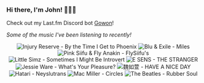 ### Hi there, I'm John! 🏄🏻‍♂️

Check out my Last.fm Discord bot [Gowon](http://gowon.ca)!

_Some of the music I've been listening to recently!_


<!-- lastfm -->
<p align="center"><img src="https://lastfm.freetls.fastly.net/i/u/64s/0f605ea6f6dc065b79d53924d8971272.jpg" title="Injury Reserve - By the Time I Get to Phoenix"> <img src="https://lastfm.freetls.fastly.net/i/u/64s/e87ebcb7be969422a60bb18ead4c6196.jpg" title="Blu & Exile - Miles"> <img src="https://lastfm.freetls.fastly.net/i/u/64s/078ceb7d9941b2ac48366277e2c68476.jpg" title="Pink Siifu & Fly Anakin - FlySiifu's"> <img src="https://lastfm.freetls.fastly.net/i/u/64s/592ce13b8d7cfee26e13692b3c6985e8.jpg" title="Little Simz - Sometimes I Might Be Introvert"> <img src="https://lastfm.freetls.fastly.net/i/u/64s/2f3669c62d025b8942578604618ecf55.jpg" title="E SENS - THE STRANGER"> <img src="https://lastfm.freetls.fastly.net/i/u/64s/1efdf5b6ba52459efb7a4a3f60b0d2a8.jpg" title="Jessie Ware - What's Your Pleasure?"> <img src="https://lastfm.freetls.fastly.net/i/u/64s/7eefea52c2960972873bcde3336ceacb.jpg" title="魏如萱 - HAVE A NICE DAY"> <img src="https://lastfm.freetls.fastly.net/i/u/64s/066ab6e58d461dbc3d29f96e6845191d.jpg" title="Hatari - Neyslutrans"> <img src="https://lastfm.freetls.fastly.net/i/u/64s/108686804381dc33366a6d4f0fe092cf.jpg" title="Mac Miller - Circles"> <img src="https://lastfm.freetls.fastly.net/i/u/64s/72ed10a859fb4c1fb29a546078ec737d.png" title="The Beatles - Rubber Soul"> </p>
